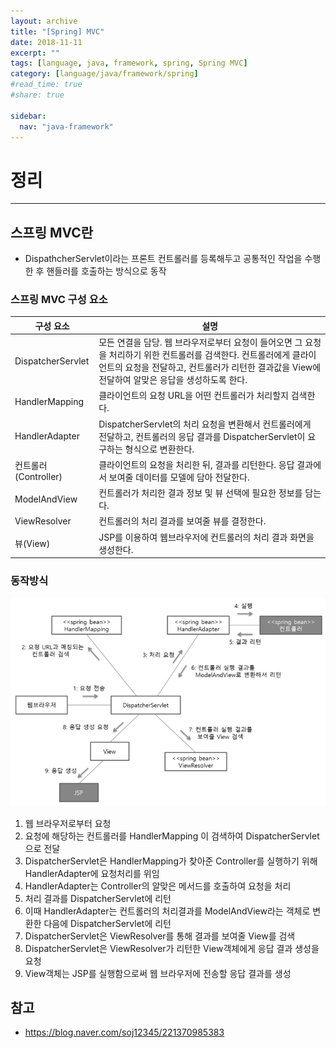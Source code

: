 ```yaml
---
layout: archive
title: "[Spring] MVC"
date: 2018-11-11
excerpt: ""
tags: [language, java, framework, spring, Spring MVC]
category: [language/java/framework/spring]
#read_time: true
#share: true

sidebar:
  nav: "java-framework"
---
```


# 정리

* * *

## 스프링 MVC란

* DispathcherServlet이라는 프론트 컨트롤러를 등록해두고 공통적인 작업을 수행한 후 핸들러를 호출하는 방식으로 동작

### 스프링 MVC 구성 요소

| 구성 요소            | 설명                                                                                                                                                                                                                   |
|----------------------|------------------------------------------------------------------------------------------------------------------------------------------------------------------------------------------------------------------------|
| DispatcherServlet    | 모든 연결을 담당. 웹 브라우저로부터 요청이 들어오면 그 요청을 처리하기 위한 컨트롤러를 검색한다.  컨트롤러에게 클라이언트의 요청을 전달하고, 컨트롤러가 리턴한 결과값을 View에 전달하여 알맞은 응답을 생성하도록 한다. |
| HandlerMapping       | 클라이언트의 요청 URL을 어떤 컨트롤러가 처리할지 검색한다.                                                                                                                                                             |
| HandlerAdapter       | DispatcherServlet의 처리 요청을 변환해서 컨트롤러에게 전달하고, 컨트롤러의 응답 결과를 DispatcherServlet이 요구하는 형식으로 변환한다.                                                                                 |
| 컨트롤러(Controller) | 클라이언트의 요청을 처리한 뒤, 결과를 리턴한다. 응답 결과에서 보여줄 데이터를 모델에 담아 전달한다.                                                                                                                    |
| ModelAndView         | 컨트롤러가 처리한 결과 정보 및 뷰 선택에 필요한 정보를 담는다.                                                                                                                                                         |
| ViewResolver         | 컨트롤러의 처리 결과를 보여줄 뷰를 결정한다.                                                                                                                                                                           |
| 뷰(View)             | JSP를 이용하여 웹브라우저에 컨트롤러의 처리 결과 화면을 생성한다.                                                                                                                                                      |

### 동작방식

![spring-mvc01](/assets/image/language/java/framework/spring/spring-mvc01.png)

1. 웹 브라우저로부터 요청
2. 요청에 해당하는 컨트롤러를 HandlerMapping 이 검색하여 DispatcherServlet으로 전달
3. DispatcherServlet은 HandlerMapping가 찾아준 Controller를 실행하기 위해 HandlerAdapter에 요청처리를 위임
4. HandlerAdapter는 Controller의 알맞은 메서드를 호출하여 요청을 처리
5. 처리 결과를  DispatcherServlet에 리턴
6. 이때 HandlerAdapter는 컨트롤러의 처리결과를 ModelAndView라는 객체로 변환한 다음에
      DispatcherServlet에 리턴
7. DispatcherServlet은  ViewResolver를 통해 결과를 보여줄 View를 검색
8. DispatcherServlet은  ViewResolver가 리턴한 View객체에게 응답 결과 생성을 요청
9. View객체는 JSP를 실행함으로써 웹 브라우저에 전송할 응답 결과를 생성

## 참고

* <https://blog.naver.com/soj12345/221370985383>